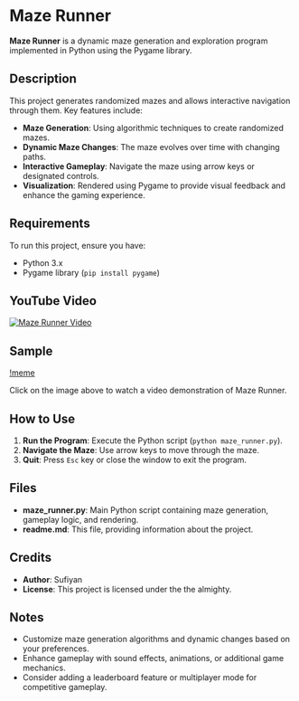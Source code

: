 # Maze Runner

**Maze Runner** is a dynamic maze generation and exploration program implemented in Python using the Pygame library.

## Description

This project generates randomized mazes and allows interactive navigation through them. Key features include:

- **Maze Generation**: Using algorithmic techniques to create randomized mazes.
- **Dynamic Maze Changes**: The maze evolves over time with changing paths.
- **Interactive Gameplay**: Navigate the maze using arrow keys or designated controls.
- **Visualization**: Rendered using Pygame to provide visual feedback and enhance the gaming experience.

## Requirements

To run this project, ensure you have:

- Python 3.x
- Pygame library (`pip install pygame`)

## YouTube Video 

[![Maze Runner Video](https://img.youtube.com/vi/uctN47p_KVk/0.jpg)](https://www.youtube.com/watch?v=uctN47p_KVk)

## Sample

[!meme](https://github.com/Hellmakima/python_maze_runner/blob/main/maze_runner.webp)

Click on the image above to watch a video demonstration of Maze Runner.

## How to Use

1. **Run the Program**: Execute the Python script (`python maze_runner.py`).
2. **Navigate the Maze**: Use arrow keys to move through the maze.
3. **Quit**: Press `Esc` key or close the window to exit the program.

## Files

- **maze_runner.py**: Main Python script containing maze generation, gameplay logic, and rendering.
- **readme.md**: This file, providing information about the project.

## Credits

- **Author**: Sufiyan
- **License**: This project is licensed under the the almighty.

## Notes

- Customize maze generation algorithms and dynamic changes based on your preferences.
- Enhance gameplay with sound effects, animations, or additional game mechanics.
- Consider adding a leaderboard feature or multiplayer mode for competitive gameplay.
